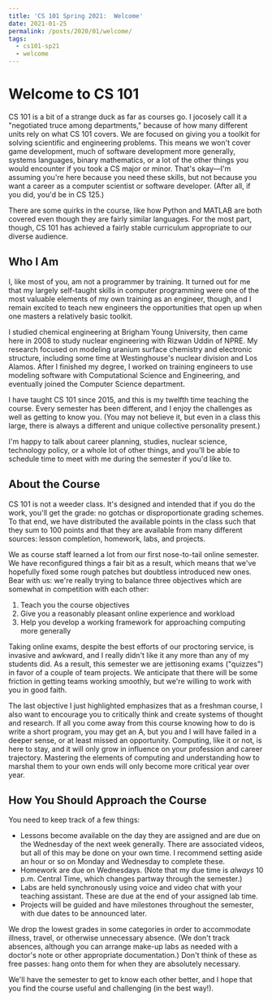 ```yaml
---
title: 'CS 101 Spring 2021:  Welcome'
date: 2021-01-25
permalink: /posts/2020/01/welcome/
tags:
  - cs101-sp21
  - welcome
---
```


Welcome to CS 101
=================

CS 101 is a bit of a strange duck as far as courses go.  I jocosely call it a "negotiated truce among departments," because of how many different units rely on what CS 101 covers.  We are focused on giving you a toolkit for solving scientific and engineering problems.  This means we won't cover game development, much of software development more generally, systems languages, binary mathematics, or a lot of the other things you would encounter if you took a CS major or minor.  That's okay—I'm assuming you're here because you need these skills, but not because you want a career as a computer scientist or software developer.  (After all, if you did, you'd be in CS 125.)

There are some quirks in the course, like how Python and MATLAB are both covered even though they are fairly similar languages.  For the most part, though, CS 101 has achieved a fairly stable curriculum appropriate to our diverse audience.


Who I Am
--------

I, like most of you, am not a programmer by training.  It turned out for me that my largely self-taught skills in computer programming were one of the most valuable elements of my own training as an engineer, though, and I remain excited to teach new engineers the opportunities that open up when one masters a relatively basic toolkit.

I studied chemical engineering at Brigham Young University, then came here in 2008 to study nuclear engineering with Rizwan Uddin of NPRE.  My research focused on modeling uranium surface chemistry and electronic structure, including some time at Westinghouse's nuclear division and Los Alamos.  After I finished my degree, I worked on training engineers to use modeling software with Computational Science and Engineering, and eventually joined the Computer Science department.

I have taught CS 101 since 2015, and this is my twelfth time teaching the course.  Every semester has been different, and I enjoy the challenges as well as getting to know you.  (You may not believe it, but even in a class this large, there is always a different and unique collective personality present.)

I'm happy to talk about career planning, studies, nuclear science, technology policy, or a whole lot of other things, and you'll be able to schedule time to meet with me during the semester if you'd like to.


About the Course
----------------

CS 101 is not a weeder class.  It's designed and intended that if you do the work, you'll get the grade:  no gotchas or disproportionate grading schemes.  To that end, we have distributed the available points in the class such that they sum to 100 points and that they are available from many different sources:  lesson completion, homework, labs, and projects.

We as course staff learned a lot from our first nose-to-tail online semester.  We have reconfigured things a fair bit as a result, which means that we've hopefully fixed some rough patches but doubtless introduced new ones.  Bear with us:  we're really trying to balance three objectives which are somewhat in competition with each other:

1. Teach you the course objectives
2. Give you a reasonably pleasant online experience and workload
3. Help you develop a working framework for approaching computing more generally

Taking online exams, despite the best efforts of our proctoring service, is invasive and awkward, and I really didn't like it any more than any of my students did.  As a result, this semester we are jettisoning exams ("quizzes") in favor of a couple of team projects.  We anticipate that there will be some friction in getting teams working smoothly, but we're willing to work with you in good faith.

The last objective I just highlighted emphasizes that as a freshman course, I also want to encourage you to critically think and create systems of thought and research.  If all you come away from this course knowing how to do is write a short program, you may get an A, but you and I will have failed in a deeper sense, or at least missed an opportunity.  Computing, like it or not, is here to stay, and it will only grow in influence on your profession and career trajectory.  Mastering the elements of computing and understanding how to marshal them to your own ends will only become more critical year over year.


How You Should Approach the Course
----------------------------------

You need to keep track of a few things:

- Lessons become available on the day they are assigned and are due on the Wednesday of the next week generally.  There are associated videos, but all of this may be done on your own time.  I recommend setting aside an hour or so on Monday and Wednesday to complete these.
- Homework are due on Wednesdays.  (Note that my due time is _always_ 10 p.m. Central Time, which changes partway through the semester.)
- Labs are held synchronously using voice and video chat with your teaching assistant.  These are due at the end of your assigned lab time.
- Projects will be guided and have milestones throughout the semester, with due dates to be announced later.

We drop the lowest grades in some categories in order to accommodate illness, travel, or otherwise unnecessary absence.  (We don't track absences, although you can arrange make-up labs as needed with a doctor's note or other appropriate documentation.)  Don't think of these as free passes:  hang onto them for when they are absolutely necessary.

We'll have the semester to get to know each other better, and I hope that you find the course useful and challenging (in the best way!).

